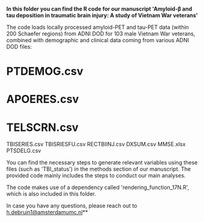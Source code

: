 **In this folder you can find the R code for our manuscript 'Amyloid-β and tau deposition in traumatic brain injury: A study of Vietnam War veterans'**

The code loads locally processed amyloid-PET and tau-PET data (within 200 Schaefer regions) from ADNI DOD for 103 male Vietnam War veterans, combined with demographic and clinical data coming from various ADNI DOD files:

# PTDEMOG.csv
# APOERES.csv
# TELSCRN.csv
TBISERIES.csv
TBISRIESFU.csv
RECTBIINJ.csv
DXSUM.csv
MMSE.xlsx
PTSDELG.csv

You can find the necessary steps to generate relevant variables using these files (such as 'TBI_status') in the methods section of our manuscript. The provided code mainly includes the steps to conduct our main analyses.

The code makes use of a dependency called 'rendering_function_17N.R', which is also included in this folder.

In case you have any questions, please reach out to h.debruin1@amsterdamumc.nl**
